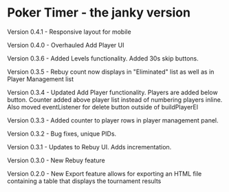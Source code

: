 # Poker Timer - the janky version

Version 0.4.1 - Responsive layout for mobile

Version 0.4.0 - Overhauled Add Player UI

Version 0.3.6 - Added Levels functionality. Added 30s skip buttons.

Version 0.3.5 - Rebuy count now displays in "Eliminated" list as well as in Player Management list

Version 0.3.4 - Updated Add Player functionality. Players are added below button. Counter added above player list instead of numbering players inline. Also moved eventListener for delete button outside of buildPlayerEl

Version 0.3.3 - Added counter to player rows in player management panel.

Version 0.3.2 - Bug fixes, unique PIDs.

Version 0.3.1 - Updates to Rebuy UI. Adds incrementation.

Version 0.3.0 - New Rebuy feature

Version 0.2.0 - New Export feature allows for exporting an HTML file containing a table that displays the tournament results